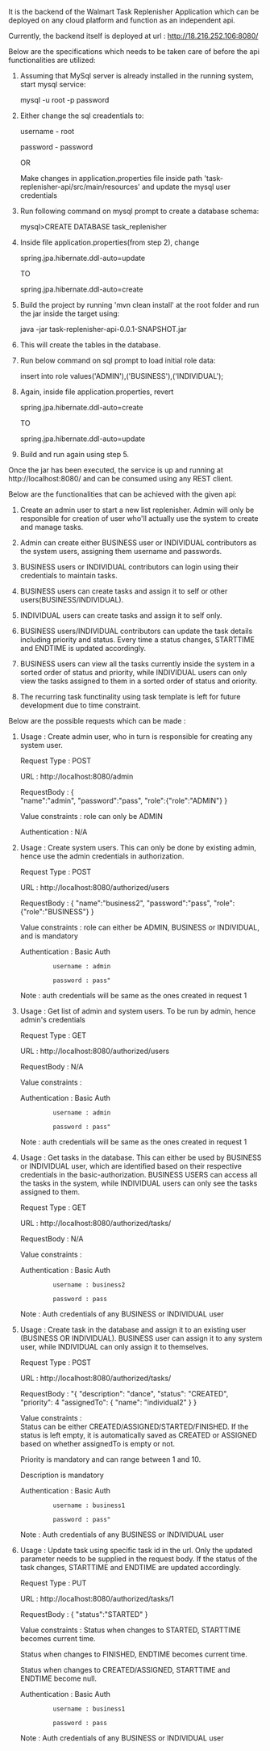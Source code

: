 It is the backend of the Walmart Task Replenisher Application which can be deployed on any cloud platform and function as an independent api.

Currently, the backend itself is deployed at url : http://18.216.252.106:8080/

Below are the specifications which needs to be taken care of before the api functionalities are utilized:

1. Assuming that MySql server is already installed in the running system, start mysql service:
	
	mysql -u root -p password

2. Either change the sql creadentials to:
	
	username - root
	
	password - password
		
	OR

   Make changes in application.properties file inside path 'task-replenisher-api/src/main/resources' and update the mysql user credentials

3. Run following command on mysql prompt to create a database schema:
	
	mysql>CREATE DATABASE task_replenisher

4. Inside file application.properties(from step 2), change

	spring.jpa.hibernate.ddl-auto=update
		
	TO
	
	spring.jpa.hibernate.ddl-auto=create

5. Build the project by running 'mvn clean install' at the root folder and run the jar inside the target using:
	
	java -jar task-replenisher-api-0.0.1-SNAPSHOT.jar

6. This will create the tables in the database.

7. Run below command on sql prompt to load initial role data:
	
	insert into role values('ADMIN'),('BUSINESS'),('INDIVIDUAL');

8. Again, inside file application.properties, revert
	
	spring.jpa.hibernate.ddl-auto=create
	
	TO
	
	spring.jpa.hibernate.ddl-auto=update

9. Build and run again using step 5.

Once the jar has been executed, the service is up and running at http://localhost:8080/ and can be consumed using any REST client.


Below are the functionalities that can be achieved with the given api:

1. Create an admin user to start a new list replenisher. Admin will only be responsible for creation of user who'll actually use the system to create and manage tasks.

2. Admin can create either BUSINESS user or INDIVIDUAL contributors as the system users, assigning them username and passwords.

3. BUSINESS users or INDIVIDUAL contributors can login using their credentials to maintain tasks.

4. BUSINESS users can create tasks and assign it to self or other users(BUSINESS/INDIVIDUAL).

5. INDIVIDUAL users can create tasks and assign it to self only.

6. BUSINESS users/INDIVIDUAL contributors can update the task details including priority and status. Every time a status changes, STARTTIME and ENDTIME is updated accordingly.

7. BUSINESS users can view all the tasks currently inside the system in a sorted order of status and priority, while INDIVIDUAL users can only view the tasks assigned to them in a sorted order of status and oriority.

8. The recurring task functinality using task template is left for future development due to time constraint.

Below are the possible requests which can be made :

1. 
	Usage	:	Create admin user, who in turn is responsible for creating any system user.
	
	Request Type	:	POST
	
	URL	:	http://localhost:8080/admin
	
	RequestBody	:	{        
		"name":"admin",
		"password":"pass",
		"role":{"role":"ADMIN"}
	}
	
	Value constraints	:	role can only be ADMIN
	
	Authentication	:	N/A

2. 
	Usage	:	Create system users. This can only be done by existing admin, hence use the admin credentials in authorization.
	
	Request Type	:	POST
	
	URL	:	http://localhost:8080/authorized/users
	
	RequestBody	:	{
		"name":"business2",
		"password":"pass",
		"role":{"role":"BUSINESS"}
	}
	
	Value constraints	:	role can either be ADMIN, BUSINESS or INDIVIDUAL, and is mandatory
	
	Authentication	:	Basic Auth
	
				username : admin
				
				password : pass"
				
	Note	:	auth credentials will be same as the ones created in request 1

3. 
	Usage	:	Get list of admin and system users. To be run by admin, hence admin's credentials
	
	Request Type	:	GET
	
	URL	:	http://localhost:8080/authorized/users
	
	RequestBody	:	N/A
	
	Value constraints	:	
	
	Authentication	:	Basic Auth
	
				username : admin
				
				password : pass"
				
	Note	:	auth credentials will be same as the ones created in request 1

4. 
	Usage	:	Get tasks in the database. This can either be used by BUSINESS or INDIVIDUAL user, which are identified based on their respective credentials in the basic-authorization. BUSINESS USERS can access all the tasks in the system, while INDIVIDUAL users can only see the tasks assigned to them.
	
	Request Type	:	GET
	
	URL	:	http://localhost:8080/authorized/tasks/
	
	RequestBody	:	N/A
	
	Value constraints	:	
	
	Authentication	:	Basic Auth
	
				username : business2
				
				password : pass
				
	Note	:	Auth credentials of any BUSINESS or INDIVIDUAL user

5. 
	Usage	:	Create task in the database and assign it to an existing user (BUSINESS OR INDIVIDUAL). BUSINESS user can assign it to any system user, while INDIVIDUAL can only assign it to themselves.
	
	Request Type	:	POST
	
	URL	:	http://localhost:8080/authorized/tasks/
	
	RequestBody	:	"{
		"description": "dance",
		"status": "CREATED",
		"priority": 4
		"assignedTo": {
		            "name": "individual2"
		        }
		}
		
	Value constraints	:	
	Status can be either CREATED/ASSIGNED/STARTED/FINISHED. If the status is left empty, it is automatically saved as CREATED or ASSIGNED based on whether assignedTo is empty or not.
	
	Priority is mandatory and can range between 1 and 10.
					
	Description is mandatory
	
	Authentication	:	Basic Auth
	
				username : business1
				
				password : pass"
				
	Note	:	Auth credentials of any BUSINESS or INDIVIDUAL user

6. 
	Usage	:	Update task using specific task id in the url. Only the updated parameter needs to be supplied in the request body. If the status of the task changes, STARTTIME and ENDTIME are updated accordingly.
	
	Request Type	:	PUT
	
	URL	:	http://localhost:8080/authorized/tasks/1
	
	RequestBody	:	{        "status":"STARTED"
			}
			
	Value constraints	:	Status when changes to STARTED, STARTTIME becomes current time.
	
	Status when changes to FINISHED, ENDTIME becomes current time.
	
	Status when changes to CREATED/ASSIGNED, STARTTIME and ENDTIME become null.
					
	Authentication	:	Basic Auth
	
				username : business1
				
				password : pass
				
	Note	:	Auth credentials of any BUSINESS or INDIVIDUAL user



